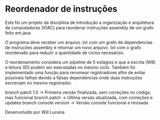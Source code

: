 # Reordenador de instruções

Este foi um projeto da disciplina de Introdução a organização e arquitetura de computadores (IOAC) para reordenar instruções assembly de um grafo feito em java

O programa deve receber um arquivo .txt com um grafo de dependencias de instruções assembly e retornar um novo arquivo .txt com o grafo reordenado para reduzir a quantidade de ciclos necesários.

O reordenamento considera um pipeline de 5 estágios e que a escrita (WB) e leitura (ID) podem ser executadas no mesmo ciclo.
Também foi implementado uma função para renomear registradores afim de evitar possíveis falhas devido a falsas dependencias onde duas instruções escreviam no mesmo registrador.

branch patch 1.0 -> Primeira versão finalizada, sem correções no código, mas funcional
branch patch -> Ultima versão atualizada, com correções e updates
branch console version -> Versão console funcional e revisada

Desenvolvido por Will Lucena
